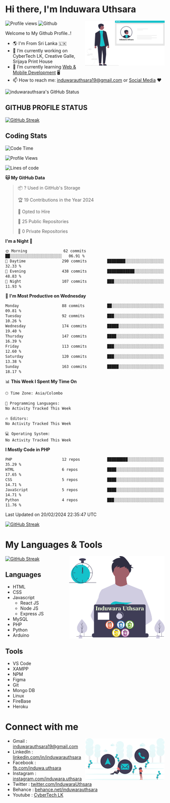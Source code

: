 # Hi there, I'm Induwara Uthsara
![Profile views](https://gpvc.arturio.dev/induwarauthsara)
![Github](https://img.shields.io/github/followers/induwarauthsara?label=Follow&style=social)
<img width="50%" align="right" alt="Induwara Uthsara's Profile" src="https://github.com/induwarauthsara/induwarauthsara/blob/main/images/profileInduwaraUthsara.svg" />

Welcome to My Github Profile..! 


- :earth_americas:	I'm From Sri Lanka :sri_lanka:
- 🔭 I’m currently working on CyberTech LK, Creative Galle, Srijaya Print House 
- 🌱 I’m currently learning [Web & Mobile Development](https://github.com/induwarauthsara/induwarauthsara/blob/main/README.md#my-languages--tools) :desktop_computer:
- 📫 How to reach me: [induwarauthsara19@gmail.com](mailto:induwarauthsara19@gmail.com) or [Social Media](https://github.com/induwarauthsara/induwarauthsara/blob/main/README.md#connect-with-me) :hearts:	

![induwarauthsara's GitHub Status](https://github-readme-stats.vercel.app/api?username=induwarauthsara&show_icons=true&theme=radical)


## GITHUB PROFILE STATUS
[![GitHub Streak](https://github-readme-streak-stats.herokuapp.com/?user=induwarauthsara&theme=dracula)](https://github.com/induwarauthsara)

## Coding Stats
<!--START_SECTION:waka-->
![Code Time](http://img.shields.io/badge/Code%20Time-157%20hrs%2019%20mins-blue)

![Profile Views](http://img.shields.io/badge/Profile%20Views-1-blue)

![Lines of code](https://img.shields.io/badge/From%20Hello%20World%20I%27ve%20Written-1.1%20million%20lines%20of%20code-blue)

**🐱 My GitHub Data** 

> 📦 ? Used in GitHub's Storage 
 > 
> 🏆 19 Contributions in the Year 2024
 > 
> 💼 Opted to Hire
 > 
> 📜 25 Public Repositories 
 > 
> 🔑 0 Private Repositories 
 > 
**I'm a Night 🦉** 

```text
🌞 Morning                62 commits          ██░░░░░░░░░░░░░░░░░░░░░░░   06.91 % 
🌆 Daytime                290 commits         ████████░░░░░░░░░░░░░░░░░   32.33 % 
🌃 Evening                438 commits         ████████████░░░░░░░░░░░░░   48.83 % 
🌙 Night                  107 commits         ███░░░░░░░░░░░░░░░░░░░░░░   11.93 % 
```
📅 **I'm Most Productive on Wednesday** 

```text
Monday                   88 commits          ██░░░░░░░░░░░░░░░░░░░░░░░   09.81 % 
Tuesday                  92 commits          ███░░░░░░░░░░░░░░░░░░░░░░   10.26 % 
Wednesday                174 commits         █████░░░░░░░░░░░░░░░░░░░░   19.40 % 
Thursday                 147 commits         ████░░░░░░░░░░░░░░░░░░░░░   16.39 % 
Friday                   113 commits         ███░░░░░░░░░░░░░░░░░░░░░░   12.60 % 
Saturday                 120 commits         ███░░░░░░░░░░░░░░░░░░░░░░   13.38 % 
Sunday                   163 commits         █████░░░░░░░░░░░░░░░░░░░░   18.17 % 
```


📊 **This Week I Spent My Time On** 

```text
🕑︎ Time Zone: Asia/Colombo

💬 Programming Languages: 
No Activity Tracked This Week

🔥 Editors: 
No Activity Tracked This Week

💻 Operating System: 
No Activity Tracked This Week
```

**I Mostly Code in PHP** 

```text
PHP                      12 repos            █████████░░░░░░░░░░░░░░░░   35.29 % 
HTML                     6 repos             ████░░░░░░░░░░░░░░░░░░░░░   17.65 % 
CSS                      5 repos             ████░░░░░░░░░░░░░░░░░░░░░   14.71 % 
JavaScript               5 repos             ████░░░░░░░░░░░░░░░░░░░░░   14.71 % 
Python                   4 repos             ███░░░░░░░░░░░░░░░░░░░░░░   11.76 % 
```




 Last Updated on 20/02/2024 22:35:47 UTC
<!--END_SECTION:waka-->
          

[![GitHub Streak](https://github-profile-trophy.vercel.app/?username=induwarauthsara&theme=juicyfresh)](https://github.com/induwarauthsara)


# My Languages & Tools
[![GitHub Streak](https://github-readme-stats.vercel.app/api/top-langs/?username=induwarauthsara)](https://github.com/induwarauthsara)
<img width="60%" align="right" alt="Induwara Uthsara's Programmer" src="https://github.com/induwarauthsara/induwarauthsara/blob/main/images/programmingInduwaraUthsara.svg" />

## Languages
* HTML
* CSS
* Javascript
  * React JS
  * Node JS
  * Express JS
* MySQL
* PHP
* Python
* Arduino

## Tools
* VS Code
* XAMPP
* NPM
* Figma
* Git
* Mongo DB
* Linux
* FireBase
* Heroku

# Connect with me
<img width="50%" align="right" alt="Induwara Uthsara's Contact Informations" src="https://github.com/induwarauthsara/induwarauthsara/blob/main/images/contactInduwaraUthsara.svg" />

- Gmail    : [induwarauthsara19@gmail.com](mailto:induwarauthsara19@gmail.com)
- LinkedIn : [linkedin.com/in/induwarauthsara](https://www.linkedin.com/in/induwarauthsara)
- Facebook : [fb.com/induwa.uthsara](https://web.facebook.com/induwa.uthsara/)
- Instagram : [instagram.com/induwara.uthsara](https://www.instagram.com/induwara.uthsara)
- Twitter : [twitter.com/InduwaraUthsara](https://twitter.com/InduwaraUthsara)
- Behance : [behance.net/induwarauthsara](https://www.behance.net/induwarauthsara)
- Youtube : [CyberTech LK](https://www.youtube.com/channel/UCWdK_TF8t8UA2uOmawuTKRg)
